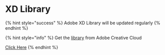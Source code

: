 # XD Library

{% hint style="success" %}
Adobe XD Library will be updated regularly
{% endhint %}

{% hint style="info" %}
Get the [library](https://shared-assets.adobe.com/link/198d6c48-c02d-41f0-5cd9-b0b32443d943) from Adobe Creative Cloud

[Click Here](https://shared-assets.adobe.com/link/198d6c48-c02d-41f0-5cd9-b0b32443d943)
{% endhint %}



